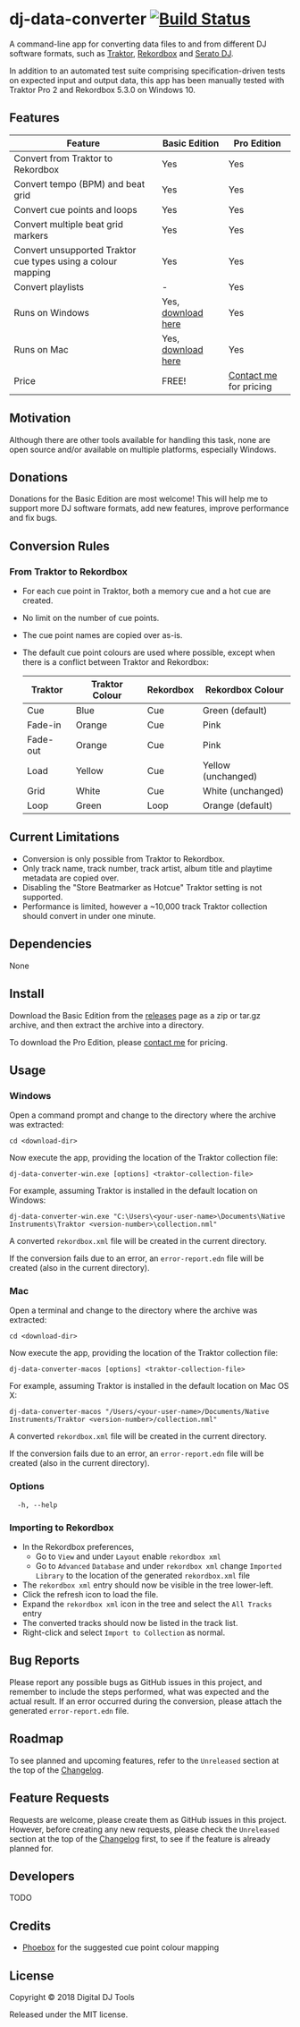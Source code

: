 # dj-data-converter [![Build Status](https://dev.azure.com/digital-dj-tools/dj-data-converter/_apis/build/status/digital-dj-tools.dj-data-converter?branchName=master)](https://dev.azure.com/digital-dj-tools/dj-data-converter/_build/latest?definitionId=3&branchName=master)

A command-line app for converting data files to and from different DJ software formats, such as [Traktor](https://www.native-instruments.com/en/products/traktor/dj-software/traktor-pro-3/), [Rekordbox](https://rekordbox.com/en/) and [Serato DJ](https://serato.com/dj).

In addition to an automated test suite comprising specification-driven tests on expected input and output data, this app has been manually tested with Traktor Pro 2 and Rekordbox 5.3.0 on Windows 10.

## Features

Feature | Basic Edition | Pro Edition
-|-|-
Convert from Traktor to Rekordbox | Yes | Yes
Convert tempo (BPM) and beat grid | Yes | Yes
Convert cue points and loops | Yes | Yes
Convert multiple beat grid markers | Yes | Yes
Convert unsupported Traktor cue types using a colour mapping | Yes | Yes
Convert playlists | - | Yes
Runs on Windows | Yes, [download here](https://github.com/digital-dj-tools/dj-data-converter/releases) | Yes
Runs on Mac | Yes, [download here](https://github.com/digital-dj-tools/dj-data-converter/releases) | Yes
Price | FREE! | [Contact me](mailto:abcoyle@gmail.com) for pricing 

## Motivation

Although there are other tools available for handling this task, none are open source and/or available on multiple platforms, especially Windows.

## Donations

Donations for the Basic Edition are most welcome! This will help me to support more DJ software formats, add new features, improve performance and fix bugs.

## Conversion Rules

### From Traktor to Rekordbox

- For each cue point in Traktor, both a memory cue and a hot cue are created.
- No limit on the number of cue points.
- The cue point names are copied over as-is.
- The default cue point colours are used where possible, except when there is a conflict between Traktor and Rekordbox:

    Traktor | Traktor Colour | Rekordbox | Rekordbox Colour
    -|-|-|-
    Cue | Blue | Cue | Green (default)
    Fade-in | Orange | Cue | Pink
    Fade-out | Orange | Cue | Pink
    Load | Yellow | Cue | Yellow (unchanged)
    Grid | White | Cue | White (unchanged)
    Loop | Green | Loop | Orange (default)

## Current Limitations

- Conversion is only possible from Traktor to Rekordbox.
- Only track name, track number, track artist, album title and playtime metadata are copied over.
- Disabling the "Store Beatmarker as Hotcue" Traktor setting is not supported.
- Performance is limited, however a ~10,000 track Traktor collection should convert in under one minute.

## Dependencies

None

## Install

Download the Basic Edition from the [releases](https://github.com/digital-dj-tools/dj-data-converter/releases) page as a zip or tar.gz archive, and then extract the archive into a directory.

To download the Pro Edition, please [contact me](mailto:abcoyle@gmail.com) for pricing.

## Usage

### Windows
Open a command prompt and change to the directory where the archive was extracted:
```
cd <download-dir>
```
Now execute the app, providing the location of the Traktor collection file:
```
dj-data-converter-win.exe [options] <traktor-collection-file>
```
For example, assuming Traktor is installed in the default location on Windows:
```
dj-data-converter-win.exe "C:\Users\<your-user-name>\Documents\Native Instruments\Traktor <version-number>\collection.nml"
```
A converted `rekordbox.xml` file will be created in the current directory.

If the conversion fails due to an error, an `error-report.edn` file will be created (also in the current directory).

### Mac
Open a terminal and change to the directory where the archive was extracted:
```
cd <download-dir>
```
Now execute the app, providing the location of the Traktor collection file:
```
dj-data-converter-macos [options] <traktor-collection-file>
```
For example, assuming Traktor is installed in the default location on Mac OS X:
```
dj-data-converter-macos "/Users/<your-user-name>/Documents/Native Instruments/Traktor <version-number>/collection.nml"
```
A converted `rekordbox.xml` file will be created in the current directory.

If the conversion fails due to an error, an `error-report.edn` file will be created (also in the current directory).

### Options
```
  -h, --help
```
### Importing to Rekordbox

- In the Rekordbox preferences, 
  - Go to `View` and under `Layout` enable `rekordbox xml`
  - Go to `Advanced` `Database` and under `rekordbox xml` change `Imported Library` to the location of the generated `rekordbox.xml` file
- The `rekordbox xml` entry should now be visible in the tree lower-left.
- Click the refresh icon to load the file.
- Expand the `rekordbox xml` icon in the tree and select the `All Tracks` entry
- The converted tracks should now be listed in the track list.
- Right-click and select `Import to Collection` as normal.

## Bug Reports

Please report any possible bugs as GitHub issues in this project, and remember to include the steps performed, what was expected and the actual result. If an error occurred during the conversion, please attach the generated `error-report.edn` file.

## Roadmap

To see planned and upcoming features, refer to the `Unreleased` section at the top of the [Changelog](CHANGELOG.md).

## Feature Requests

Requests are welcome, please create them as GitHub issues in this project. However, before creating any new requests, please check the `Unreleased` section at the top of the [Changelog](CHANGELOG.md) first, to see if the feature is already planned for.

## Developers

TODO

## Credits

- [Phoebox](https://github.com/pstare/phoebox) for the suggested cue point colour mapping

## License

Copyright © 2018 Digital DJ Tools

Released under the MIT license.
